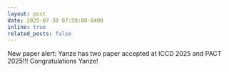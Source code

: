 ```yaml
---
layout: post
date: 2025-07-30 07:59:00-0400
inline: true
related_posts: false
---
```


New paper alert: Yanze has two paper accepted at ICCD 2025 and PACT 2025!!! Congratulations Yanze!
